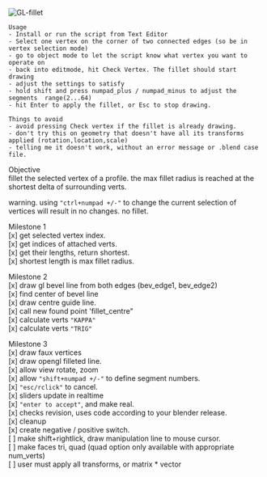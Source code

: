 ![GL-fillet](https://github.com/zeffii/GL-fillet/raw/master/opengl_blender_overlay_drawing.png)

    Usage  
    - Install or run the script from Text Editor  
    - Select one vertex on the corner of two connected edges (so be in vertex selection mode)  
    - go to object mode to let the script know what vertex you want to operate on  
    - back into editmode, hit Check Vertex. The fillet should start drawing  
    - adjust the settings to satisfy  
    - hold shift and press numpad_plus / numpad_minus to adjust the segments  range(2...64)
    - hit Enter to apply the fillet, or Esc to stop drawing.  

    Things to avoid  
    - avoid pressing Check vertex if the fillet is already drawing.  
    - don't try this on geometry that doesn't have all its transforms applied (rotation,location,scale)
    - telling me it doesn't work, without an error message or .blend case file.


Objective  
fillet the selected vertex of a profile.
the max fillet radius is reached at the shortest delta of surrounding verts.  
  
warning. using `"ctrl+numpad +/-"` to change the current selection of vertices will result in no changes. no fillet.  
  
Milestone 1  
[x] get selected vertex index.  
[x] get indices of attached verts.  
[x] get their lengths, return shortest.  
[x] shortest length is max fillet radius.  
  
Milestone 2  
[x] draw gl bevel line from both edges (bev_edge1, bev_edge2)  
[x] find center of bevel line  
[x] draw centre guide line.  
[x] call new found point 'fillet_centre"  
[x] calculate verts `"KAPPA"`  
[x] calculate verts `"TRIG"`  
  
Milestone 3  
[x] draw faux vertices  
[x] draw opengl filleted line.  
[x] allow view rotate, zoom  
[x] allow `"shift+numpad +/-"` to define segment numbers.  
[x] `"esc/rclick"` to cancel.  
[x] sliders update in realtime  
[x] `"enter to accept"`, and make real.  
[x] checks revision, uses code according to your blender release.  
[x] cleanup  
[x] create negative / positive switch.  
[ ] make shift+rightlick, draw manipulation line to mouse cursor.  
[ ] make faces tri, quad (quad option only available with appropriate num_verts)  
[ ] user must apply all transforms, or matrix * vector
